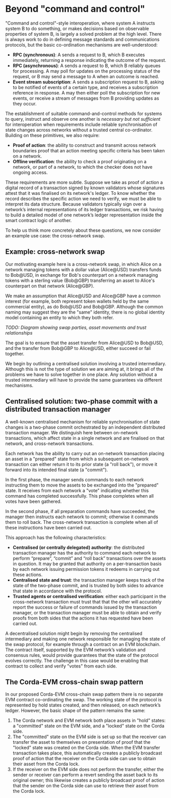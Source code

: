 # Beyond "command and control"

"Command and control"-style interoperation, where system A instructs system B to do something, or makes decisions based on observable properties of system B, is largely a solved problem at the high level. There is always work to do in defining message standards and communications protocols, but the basic co-ordination mechanisms are well-understood:

* **RPC (synchronous)**: A sends a request to B, which B executes immediately, returning a response indicating the outcome of the request.
* **RPC (asynchronous)**: A sends a request to B, which B reliably queues for processing. A may poll for updates on the processing status of the request, or B may send a message to A when an outcome is reached.
* **Event stream subscription**: A sends a subscription request to B, asking to be notified of events of a certain type, and receives a subscription reference in response. A may then either poll the subscription for new events, or receive a stream of messages from B providing updates as they occur.

The establishment of suitable command-and-control methods for systems to query, instruct and observe one another is _necessary but not sufficient_ for interoperation when requirements include reliable synchronisation of state changes across networks without a trusted central co-ordinator. Building on these primitives, we also require:

* **Proof of action**: the ability to construct and transmit across network boundaries proof that an action meeting specific criteria has been taken on a network.
* **Offline verification**: the ability to check a proof originating on a network, or part of a network, to which the checker does not have ongoing access.

These requirements are more subtle. Suppose we take as proof of action a digital record of a transaction signed by known validators whose signatures attest that it was finalised on its network's ledger. To know whether the record describes the specific action we need to verify, we must be able to interpret its data structure. Because validators typically sign over a network’s internal representations of its ledger transactions, we risk having to build a detailed model of one network’s ledger representation inside the smart contract logic of another.

To help us think more concretely about these questions, we now consider an example use case: the cross-network swap.

## Example: cross-network swap

Our motivating example here is a cross-network swap, in which Alice on a network managing tokens with a dollar value (Alice@USD) transfers funds to Bob@USD, in exchange for Bob's counterpart on a network managing tokens with a sterling value (Bob@GBP) transferring an asset to Alice's counterpart on that network (Alice@GBP).

We make an assumption that Alice@USD and Alice@GBP have a common interest (for example, both represent token wallets held by the same commercial entity), as do Bob@USD and Bob@GBP. Although the common naming may suggest they are the "same" identity, there is no global identity model containing an entity to which they both refer.

*TODO: Diagram showing swap parties, asset movements and trust relationships*

The goal is to ensure that the asset transfer from Alice@USD to Bob@USD, and the transfer from Bob@GBP to Alice@USD, either succeed or fail together.

We begin by outlining a centralised solution involving a trusted intermediary. Although this is not the type of solution we are aiming at, it brings all of the problems we have to solve together in one place. Any solution without a trusted intermediary will have to provide the same guarantees via different mechanisms.

## Centralised solution: two-phase commit with a distributed transaction manager

A well-known centralised mechanism for reliable synchronisation of state changes is a two-phase commit orchestrated by an independent distributed transaction manager. We distinguish here between on-network transactions, which affect state in a single network and are finalised on that network, and cross-network transactions.

Each network has the ability to carry out an on-network transaction placing an asset in a "prepared" state from which a subsequent on-network transaction can either return it to its prior state (a "roll back"), or move it forward into its intended final state (a "commit").

In the first phase, the manager sends commands to each network instructing them to move the assets to be exchanged into the "prepared" state. It receives from each network a "vote" indicating whether this command has completed successfully. This phase completes when all votes have been gathered.

In the second phase, if all preparation commands have succeeded, the manager then instructs each network to commit; otherwise it commands them to roll back. The cross-network transaction is complete when all of these instructions have been carried out.

This approach has the following characteristics:

* **Centralised (or centrally delegated) authority**: the distributed transaction manager has the authority to command each network to perform “prepare”, “commit” and “roll back” transactions over the assets in question. It may be granted that authority on a per-transaction basis by each network issuing permission tokens it redeems in carrying out these actions.
* **Centralised state and trust**: the transaction manager keeps track of the state of the two-phase commit, and is trusted by both sides to advance that state in accordance with the protocol.
* **Trusted agents or centralised verification**: either each participant in the cross-network transaction must trust that that the other will accurately report the success or failure of commands issued by the transaction manager, or the transaction manager must be able to obtain and verify proofs from both sides that the actions it has requested have been carried out.

A decentralised solution might begin by removing the centralised intermediary and making one network responsible for managing the state of the swap protocol, for example through a contract on an EVM blockchain. The contract itself, supported by the EVM network’s validation and consensus rules, would provide guarantees that the state of the protocol evolves correctly. The challenge in this case would be enabling that contract to collect and verify "votes" from each side.

## The Corda-EVM cross-chain swap pattern

In our proposed Corda-EVM cross-chain swap pattern there is no separate EVM contract co-ordinating the swap. The working state of the protocol is represented by hold states created, and then released, on each network’s ledger. However, the basic shape of the pattern remains the same:

1. The Corda network and EVM network both place assets in "hold" states: a "committed" state on the EVM side, and a "locked" state on the Corda side.
2. The "committed" state on the EVM side is set up so that the receiver can transfer the asset to themselves on presentation of proof that the "locked" state was created on the Corda side. When the EVM transfer transaction takes place, this automatically creates a publicly broadcast proof of action that the receiver on the Corda side can use to obtain their asset from the Corda lock.
3. If the receiver on the EVM side does not perform the transfer, either the sender or receiver can perform a revert sending the asset back to its original owner; this likewise creates a publicly broadcast proof of action that the sender on the Corda side can use to retrieve their asset from the Corda lock.
